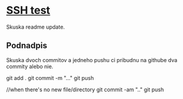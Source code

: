 # [SSH test](SSH-test)
Skuska readme update.

## Podnadpis

Skuska dvoch commitov a jedneho pushu ci pribudnu na githube dva commity alebo nie.

git add .
git commit -m "..."
git push

//when there's no new file/directory
git commit -am ".."
git push

